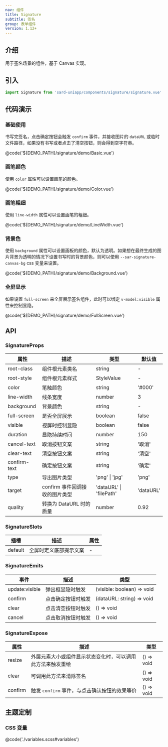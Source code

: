 ```yaml
---
nav: 组件
title: Signature
subtitle: 签名
group: 表单组件
version: 1.12+
---
```


## 介绍

用于签名场景的组件，基于 Canvas 实现。

## 引入

```ts
import Signature from 'sard-uniapp/components/signature/signature.vue'
```

## 代码演示

### 基础使用

书写完签名，点击确定按钮会触发 `confirm` 事件，并接收图片的 `dataURL` 或临时文件路径，如果没有书写或者点击了清空按钮，则会得到空字符串。

@code('${DEMO_PATH}/signature/demo/Basic.vue')

### 画笔颜色

使用 `color` 属性可以设置画笔的颜色。

@code('${DEMO_PATH}/signature/demo/Color.vue')

### 画笔粗细

使用 `line-width` 属性可以设置画笔的粗细。

@code('${DEMO_PATH}/signature/demo/LineWidth.vue')

### 背景色

使用 `background` 属性可以设置画板的颜色，默认为透明。如果想在最终生成的图片背景为透明的情况下设置书写时的背景颜色，则可以使用 `--sar-signature-canvas-bg` css 变量来设置。

@code('${DEMO_PATH}/signature/demo/Background.vue')

### 全屏显示

如果设置 `full-screen` 来全屏展示签名组件，此时可以绑定 `v-model:visible` 属性来控制显隐。

@code('${DEMO_PATH}/signature/demo/FullScreen.vue')

## API

### SignatureProps

| 属性         | 描述                           | 类型                    | 默认值    |
| ------------ | ------------------------------ | ----------------------- | --------- |
| root-class   | 组件根元素类名                 | string                  | -         |
| root-style   | 组件根元素样式                 | StyleValue              | -         |
| color        | 笔触颜色                       | string                  | '#000'    |
| line-width   | 线条宽度                       | number                  | 3         |
| background   | 背景颜色                       | string                  | -         |
| full-screen  | 是否全屏展示                   | boolean                 | false     |
| visible      | 视屏时控制显隐                 | boolean                 | false     |
| duration     | 显隐持续时间                   | number                  | 150       |
| cancel-text  | 取消按钮文案                   | string                  | '取消'    |
| clear-text   | 清空按钮文案                   | string                  | '清空'    |
| confirm-text | 确定按钮文案                   | string                  | '确定'    |
| type         | 导出图片类型                   | 'png' \| 'jpg'          | 'png'     |
| target       | confirm 事件回调接收的图片类型 | 'dataURL' \| 'filePath' | 'dataURL' |
| quality      | 转换为 DataURL 时的质量        | number                  | 0.92      |

### SignatureSlots

| 插槽    | 描述                   | 属性 |
| ------- | ---------------------- | ---- |
| default | 全屏时定义底部提示文案 | -    |

### SignatureEmits

| 事件           | 描述               | 类型                       |
| -------------- | ------------------ | -------------------------- |
| update:visible | 弹出框显隐时触发   | (visible: boolean) => void |
| confirm        | 点击确定按钮时触发 | (dataURL: string) => void  |
| clear          | 点击清空按钮时触发 | () => void                 |
| cancel         | 点击取消按钮时触发 | () => void                 |

### SignatureExpose

| 属性    | 描述                                                       | 类型       |
| ------- | ---------------------------------------------------------- | ---------- |
| resize  | 外层元素大小或组件显示状态变化时，可以调用此方法来触发重绘 | () => void |
| clear   | 可调用此方法来清除签名                                     | () => void |
| confirm | 触发 `confirm` 事件，与点击确认按钮的效果等价              | () => void |

## 主题定制

### CSS 变量

@code('./variables.scss#variables')
